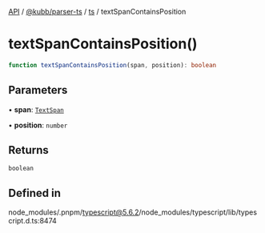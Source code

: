 [API](../../../../../packages.md) / [@kubb/parser-ts](../../../index.md) / [ts](../index.md) / textSpanContainsPosition

# textSpanContainsPosition()

```ts
function textSpanContainsPosition(span, position): boolean
```

## Parameters

• **span**: [`TextSpan`](../interfaces/TextSpan.md)

• **position**: `number`

## Returns

`boolean`

## Defined in

node\_modules/.pnpm/typescript@5.6.2/node\_modules/typescript/lib/typescript.d.ts:8474
